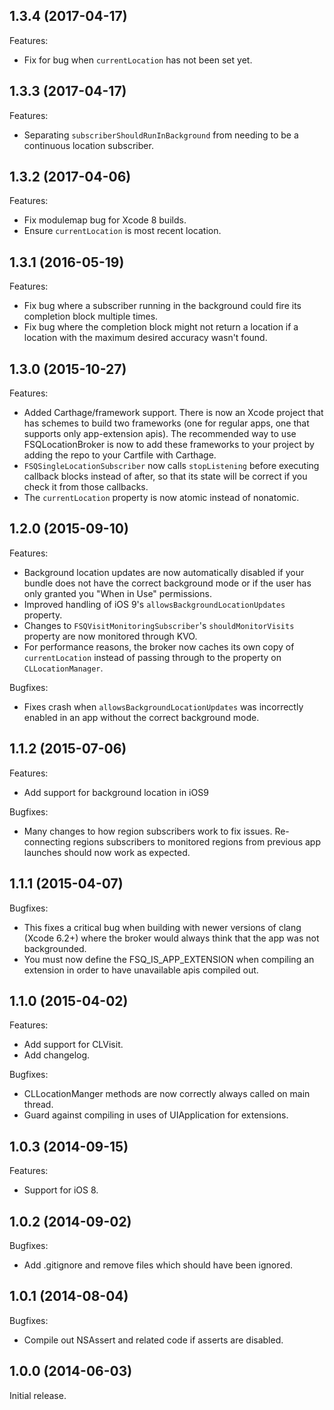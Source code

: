 ## 1.3.4 (2017-04-17)

Features:

- Fix for bug when `currentLocation` has not been set yet.

## 1.3.3 (2017-04-17)

Features:

- Separating `subscriberShouldRunInBackground` from needing to be a continuous location subscriber.

## 1.3.2 (2017-04-06)

Features:

- Fix modulemap bug for Xcode 8 builds.
- Ensure `currentLocation` is most recent location.

## 1.3.1 (2016-05-19)

Features:

- Fix bug where a subscriber running in the background could fire its completion block multiple times.
- Fix bug where the completion block might not return a location if a location with the maximum desired accuracy wasn't found.

## 1.3.0 (2015-10-27)

Features:

 - Added Carthage/framework support. There is now an Xcode project that has schemes to build two frameworks (one for regular apps, one that supports only app-extension apis). The recommended way to use FSQLocationBroker is now to add these frameworks to your project by adding the repo to your Cartfile with Carthage.
 - `FSQSingleLocationSubscriber` now calls `stopListening` before executing callback blocks instead of after, so that its state will be correct if you check it from those callbacks.
 - The `currentLocation` property is now atomic instead of nonatomic.


## 1.2.0 (2015-09-10)

Features:

 - Background location updates are now automatically disabled if your bundle does not have the correct background mode or if the user has only granted you "When in Use" permissions.
 - Improved handling of iOS 9's `allowsBackgroundLocationUpdates` property.
 - Changes to `FSQVisitMonitoringSubscriber`'s `shouldMonitorVisits` property are now monitored through KVO.
 - For performance reasons, the broker now caches its own copy of `currentLocation` instead of passing through to the property on `CLLocationManager`.

Bugfixes:

 - Fixes crash when `allowsBackgroundLocationUpdates` was incorrectly enabled in an app without the correct background mode.


## 1.1.2 (2015-07-06)

Features:

 - Add support for background location in iOS9

Bugfixes:

 - Many changes to how region subscribers work to fix issues. Re-connecting regions subscribers to monitored regions from previous app launches should now work as expected.

## 1.1.1 (2015-04-07)

Bugfixes:

 - This fixes a critical bug when building with newer versions of clang (Xcode 6.2+) where the broker would always think that the app was not backgrounded.
 - You must now define the FSQ_IS_APP_EXTENSION when compiling an extension in order to have unavailable apis compiled out.

## 1.1.0 (2015-04-02)

Features:

 - Add support for CLVisit.
 - Add changelog.

Bugfixes:

 - CLLocationManger methods are now correctly always called on main thread.
 - Guard against compiling in uses of UIApplication for extensions.

## 1.0.3 (2014-09-15)

Features:

 - Support for iOS 8.

## 1.0.2 (2014-09-02)

Bugfixes:

 - Add .gitignore and remove files which should have been ignored.
 
## 1.0.1 (2014-08-04)

Bugfixes:

 - Compile out NSAssert and related code if asserts are disabled.

## 1.0.0 (2014-06-03)

Initial release.
